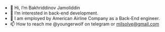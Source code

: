 - 👋 Hi, I’m Bakhriddinov Jamoliddin
- 👀 I’m interested in back-end development.
- 💞️ I am employed by American Airline Company as a Back-End engineer.
- 📫 How to reach me @youngerwolf on telegram or milsolve@gmail.com

<!---
anqoVoube/anqoVoube is a ✨ special ✨ repository because its `README.md` (this file) appears on your GitHub profile.
You can click the Preview link to take a look at your changes.
--->
